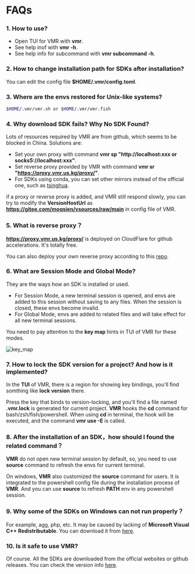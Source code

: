 # FAQs

### 1. How to use?

- Open TUI for VMR with **vmr**.
- See help inof with **vmr -h**.
- See help info for subcommand with **vmr subcommand -h**.

### 2. How to change installation path for SDKs after installation?

You can edit the config file **$HOME/.vmr/config.toml**.

### 3. Where are the envs restored for Unix-like systems?

```bash
$HOME/.vmr/vmr.sh or $HOME/.vmr/vmr.fish
```

### 4. Why download SDK fails? Why No SDK Found?

Lots of resources required by VMR are from github, which seems to be blocked in China. Solutions are:

- Set your own proxy with command **vmr sp "http://localhost:xxx or socks5://localhost:xxx"**.
- Set reverse proxy provided by VMR with command **vmr sr "https://proxy.vmr.us.kg/proxy/"**.
- For SDKs using conda, you can set other mirrors instead of the official one, such as [tsinghua](https://mirror.tuna.tsinghua.edu.cn/help/anaconda/?eqid=b45767b90013072c00000005649051db).

if a proxy or reverse proxy is added, and VMR still respond slowly, you can try to modify the **VersionHostUrl** as **https://gitee.com/moqsien/vsources/raw/main** in config file of VMR.


### 5. What is reverse proxy？

**https://proxy.vmr.us.kg/proxy/** is deployed on CloudFlare for github accelerations. It's totally free.

You can also deploy your own reverse proxy according to this [repo](https://github.com/gaboolic/cloudflare-reverse-proxy).

### 6. What are Session Mode and Global Mode?

They are the ways how an SDK is installed or used.

- For Session Mode, a new terminal session is opened, and envs are added to this session without saving to any files. When the session is closed, these envs become invalid.
- For Global Mode, envs are added to related files and will take effect for all new terminal sessions.

You need to pay attention to the **key map** hints in TUI of VMR for these modes.

![key_map](https://proxy.vmr.us.kg/proxy/https://cdn.jsdelivr.net/gh/moqsien/conf_backup@main/key_map.png)

### 7. How to lock the SDK version for a project? And how is it implemented?

In the **TUI** of VMR, there is a region for showing key bindings, you'll find somthing like **lock version** there.

Press the key that binds to version-locking, and you'll find a file named **.vmr.lock** is generated for current project.
**VMR** hooks the **cd** command for bash/zsh/fish/powershell. When using **cd** in terminal, the hook will be executed, and the command **vmr use -E** is called.

### 8. After the installation of an SDK，how should I found the related command？

**VMR** do not open new terminal session by default, so, you need to use **source** command to refresh the envs for current terminal. 

On windows, **VMR** also customized the **source** command for users. It is integrated to the powershell config file during the installation process of **VMR**. And you can use **source** to refresh **PATH** env in any powershell session.

### 9. Why some of the SDKs on Windows can not run properly？

For example, agg, php, etc. It may be caused by lacking of **Microsoft Visual C++ Redistributable**. You can download it from [here](https://learn.microsoft.com/en-US/cpp/windows/latest-supported-vc-redist?view=msvc-170).


### 10. Is it safe to use **VMR**?

Of course. All the SDKs are downloaded from the official websites or github releases. You can check the version info [here](https://github.com/gvcgo/vsources).
